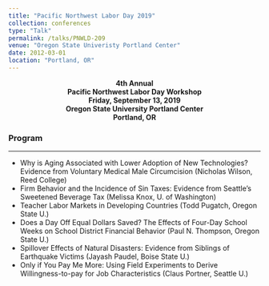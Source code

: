 ```yaml
---
title: "Pacific Northwest Labor Day 2019"
collection: conferences
type: "Talk"
permalink: /talks/PNWLD-209
venue: "Oregon State Univeristy Portland Center"
date: 2012-03-01
location: "Portland, OR"
---
```


<p align="center">
<b>4th Annual <br>
Pacific Northwest Labor Day Workshop <br>
Friday, September 13, 2019 <br>
Oregon State University Portland Center <br>
Portland, OR </b>
</p>

 ### Program
 -------

* Why is Aging Associated with Lower Adoption of New Technologies? Evidence from Voluntary Medical Male Circumcision (Nicholas Wilson, Reed College)
* Firm Behavior and the Incidence of Sin Taxes: Evidence from Seattle’s Sweetened Beverage Tax  (Melissa Knox, U. of Washington)
*	Teacher Labor Markets in Developing Countries (Todd Pugatch, Oregon State U.)
*	Does a Day Off Equal Dollars Saved? The Effects of Four-Day School Weeks on School District Financial Behavior (Paul N. Thompson, Oregon State U.)
*	Spillover Effects of Natural Disasters: Evidence from Siblings of Earthquake Victims (Jayash Paudel, Boise State U.)
* Only if You Pay Me More: Using Field Experiments to Derive Willingness-to-pay for Job Characteristics (Claus Portner, Seattle U.)

